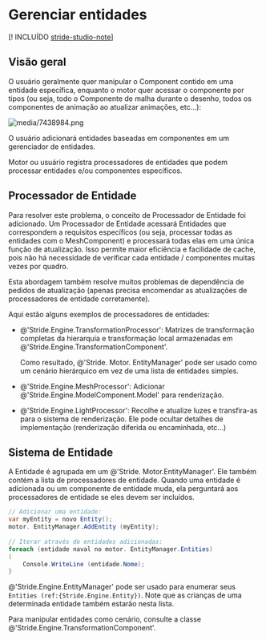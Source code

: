 # Gerenciar entidades

[! INCLUÍDO [stride-studio-note](../../../includes/under-construction-note.md)]

## Visão geral

O usuário geralmente quer manipular o Component contido em uma entidade específica, enquanto o motor quer acessar o componente por tipos (ou seja, todo o Componente de malha durante o desenho, todos os componentes de animação ao atualizar animações, etc...):

![media/7438984.png](media/7438984.png)


O usuário adicionará entidades baseadas em componentes em um gerenciador de entidades.

Motor ou usuário registra processadores de entidades que podem processar entidades e/ou componentes específicos.

## Processador de Entidade

Para resolver este problema, o conceito de Processador de Entidade foi adicionado. Um Processador de Entidade acessará Entidades que correspondem a requisitos específicos (ou seja, processar todas as entidades com o MeshComponent) e processará todas elas em uma única função de atualização. Isso permite maior eficiência e facilidade de cache, pois não há necessidade de verificar cada entidade / componentes muitas vezes por quadro.

Esta abordagem também resolve muitos problemas de dependência de pedidos de atualização (apenas precisa encomendar as atualizações de processadores de entidade corretamente).

Aqui estão alguns exemplos de processadores de entidades:

- @'Stride.Engine.TransformationProcessor': Matrizes de transformação completas da hierarquia e transformação local armazenadas em @'Stride.Engine.TransformationComponent'.

   Como resultado, @'Stride. Motor. EntityManager' pode ser usado como um cenário hierárquico em vez de uma lista de entidades simples.
- @'Stride.Engine.MeshProcessor': Adicionar @'Stride.Engine.ModelComponent.Model' para renderização.
- @'Stride.Engine.LightProcessor': Recolhe e atualize luzes e transfira-as para o sistema de renderização. Ele pode ocultar detalhes de implementação (renderização diferida ou encaminhada, etc...)

## Sistema de Entidade

A Entidade é agrupada em um @'Stride. Motor.EntityManager'. Ele também contém a lista de processadores de entidade. Quando uma entidade é adicionada ou um componente de entidade muda, ela perguntará aos processadores de entidade se eles devem ser incluídos.

```cs
// Adicionar uma entidade:
var myEntity = novo Entity();
motor. EntityManager.AddEntity (myEntity);
 
// Iterar através de entidades adicionadas:
foreach (entidade naval no motor. EntityManager.Entities)
(
	Console.WriteLine (entidade.Nome);
}
```

@'Stride.Engine.EntityManager' pode ser usado para enumerar seus `Entities (ref:{Stride.Engine.Entity})`. Note que as crianças de uma determinada entidade também estarão nesta lista.

Para manipular entidades como cenário, consulte a classe @'Stride.Engine.TransformationComponent'.

